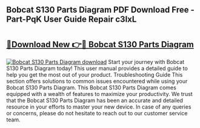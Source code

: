 ## Bobcat S130 Parts Diagram PDF Download Free - Part-PqK User Guide Repair c3IxL

# <h2><a href="http://dfknlc.blite.top/?on=Bobcat+S130+Parts+Diagram">🔗Download New 👉🔴 Bobcat S130 Parts Diagram</a></h2>

[![Bobcat S130 Parts Diagram download](https://i.imgur.com/lujVjoI.png)](http://dfknlc.blite.top/?on=Bobcat+S130+Parts+Diagram)
Start your journey with Bobcat S130 Parts Diagram today! This user manual provides a detailed guide to help you get the most out of your product. Troubleshooting Guide This section offers solutions to common issues encountered while using your Bobcat S130 Parts Diagram. This Bobcat S130 Parts Diagram comes equipped with a wealth of features to maximize your productivity. We trust that the Bobcat S130 Parts Diagram has been an accurate and detailed resource in your efforts to master your new device. In case of any queries or concerns, please do not hesitate to reach out to our customer service team.
